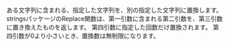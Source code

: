 ある文字列に含まれる、指定した文字列を、別の指定した文字列に置換します。
stringsパッケージのReplace関数は、第一引数に含まれる第二引数を、第三引数に置き換えたものを返します。
第四引数に指定した回数だけ置換されます。
第四引数が0より小さいとき、置換数は無制限になります。
